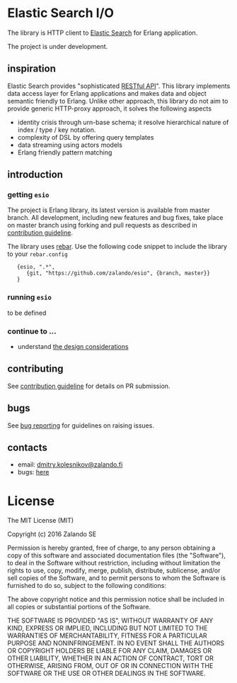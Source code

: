 # Elastic Search I/O

The library is HTTP client to [Elastic Search](https://www.elastic.co/products/elasticsearch) for Erlang application. 

The project is under development.


## inspiration

Elastic Search provides "sophisticated [RESTful API](https://www.elastic.co/guide/en/elasticsearch/reference/current/docs.html)". This library implements data access layer for Erlang applications and makes data and object semantic friendly to Erlang. Unlike other approach, this library do not aim to provide generic HTTP-proxy approach, it solves the following aspects 
* identity crisis through urn-base schema; it resolve hierarchical nature of index / type / key notation.
* complexity of DSL by offering query templates
* data streaming using actors models
* Erlang friendly pattern matching  



## introduction


### getting `esio`

The project is Erlang library, its latest version is available from master branch. All development, including new features and bug fixes, take place on master branch using forking and pull requests as described in [contribution guideline](doc/contribution.md). 

The library uses [rebar](https://github.com/rebar/rebar/wiki). Use the following code snippet to include the library to your `rebar.config`
```
   {esio, ".*",
      {git, "https://github.com/zalando/esio", {branch, master}}
   }
``` 

### running `esio`
to be defined


### continue to ...
* understand [the design considerations](doc/design.md)



## contributing
See [contribution guideline](doc/contribution.md) for details on PR submission.



## bugs
See [bug reporting](doc/bugs.md) for guidelines on raising issues. 



## contacts

* email: dmitry.kolesnikov@zalando.fi
* bugs: [here](https://github.com/zalando/esio/issues) 



# License

The MIT License (MIT)

Copyright (c) 2016 Zalando SE

Permission is hereby granted, free of charge, to any person obtaining a copy
of this software and associated documentation files (the "Software"), to deal
in the Software without restriction, including without limitation the rights
to use, copy, modify, merge, publish, distribute, sublicense, and/or sell
copies of the Software, and to permit persons to whom the Software is
furnished to do so, subject to the following conditions:

The above copyright notice and this permission notice shall be included in all
copies or substantial portions of the Software.

THE SOFTWARE IS PROVIDED "AS IS", WITHOUT WARRANTY OF ANY KIND, EXPRESS OR
IMPLIED, INCLUDING BUT NOT LIMITED TO THE WARRANTIES OF MERCHANTABILITY,
FITNESS FOR A PARTICULAR PURPOSE AND NONINFRINGEMENT. IN NO EVENT SHALL THE
AUTHORS OR COPYRIGHT HOLDERS BE LIABLE FOR ANY CLAIM, DAMAGES OR OTHER
LIABILITY, WHETHER IN AN ACTION OF CONTRACT, TORT OR OTHERWISE, ARISING FROM,
OUT OF OR IN CONNECTION WITH THE SOFTWARE OR THE USE OR OTHER DEALINGS IN THE
SOFTWARE.
